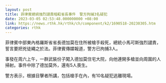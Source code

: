```yaml
---
layout: post
title: 菲律賓總統強烈譴責暗殺省長事件　警方拘捕3名疑犯
date: 2023-03-05 02:53:48.000000000 +08:00
link: https://news.rthk.hk/rthk/ch/component/k2/1690518-20230305.htm
categories: rthk
---
```


菲律賓中部東內格羅斯省省長德加莫在住所被槍手殺死，總統小馬可斯強烈譴責，誓言要把兇徒繩之於法。菲律賓傳媒報道，警方已拘捕3人。

事發在周六上午，一群武裝份子闖入德加莫住宅大院，向他連開多槍並向周圍的人掃射。事件中除了德加莫外，還有5人喪生。

警方表示，根據目擊者所講，包括槍手在內，有10名疑犯逃離現場。

